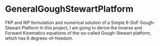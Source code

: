 # GeneralGoughStewartPlatform
FKP and IKP formulation and numerical solution of a Simple 6-DoF Gough-Stewart Platform
In this project, I am going to derive the Inverse and Forward Kinematics equations of the-so-called Gough-Stewart platform, which has 6 degrees-of-freedom. 
